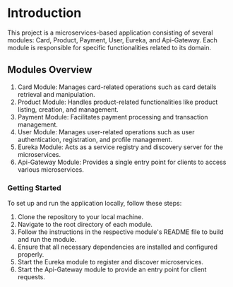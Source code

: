 # Introduction
This project is a microservices-based application consisting of several modules: Card, Product, Payment, User, Eureka, and Api-Gateway. Each module is responsible for specific functionalities related to its domain.
## Modules Overview
1. Card Module: Manages card-related operations such as card details retrieval and manipulation.
2. Product Module: Handles product-related functionalities like product listing, creation, and management.
3. Payment Module: Facilitates payment processing and transaction management.
4. User Module: Manages user-related operations such as user authentication, registration, and profile management.
5. Eureka Module: Acts as a service registry and discovery server for the microservices.
6. Api-Gateway Module: Provides a single entry point for clients to access various microservices.
### Getting Started
To set up and run the application locally, follow these steps:
1. Clone the repository to your local machine.
2. Navigate to the root directory of each module.
3. Follow the instructions in the respective module's README file to build and run the module.
4. Ensure that all necessary dependencies are installed and configured properly.
5. Start the Eureka module to register and discover microservices.
6. Start the Api-Gateway module to provide an entry point for client requests.
